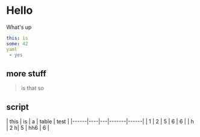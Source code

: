 # Hello

What's up

``` yaml
this: is
some: 42
yaml
 - yes
```

## more stuff

> is that so

## script

<div id="table1">
| this | is | a | table | test |
|------|----|---|-------|------|
| 1    | 2  | 5 |   6   |   6  |
|   h  | 2 h| 5 | hh6   |   6  |
</div>

<script>document.title="shabloofski";</script>